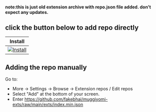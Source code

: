 #### note:this is just old extension archive with repo.json file added. don't expect any updates.

## click the button below to add repo directly
| Install |
|---------|
| [![Install](https://img.shields.io/badge/Click%20here%20to%20install%20this%20repo-green&style=flat)](https://intradeus.github.io/http-protocol-redirector/?r=aniyomi://add-repo?url=https://github.com/fakebhai/muggiyomi-exts/raw/main/exts/index.min.json) |



## Adding the repo manually

Go to:

- More -> Settings -> Browse -> Extension repos / Edit repos
- Select "Add" at the bottom of your screen.
- Enter https://github.com/fakebhai/muggiyomi-exts/raw/main/exts/index.min.json

